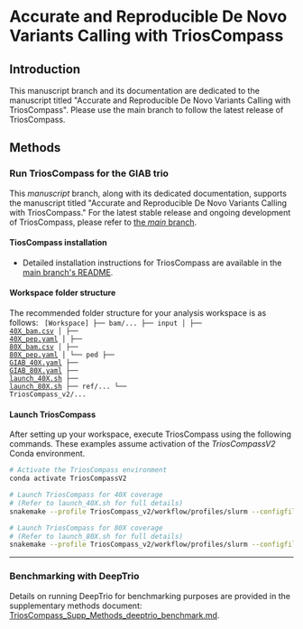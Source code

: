 # Accurate and Reproducible De Novo Variants Calling with TriosCompass

## Introduction

This manuscript branch and its documentation are dedicated to the manuscript titled "Accurate and Reproducible De Novo Variants Calling with TriosCompass".  Please use the main branch to follow the latest release of TriosCompass.

## Methods

### Run TriosCompass for the GIAB trio
This *manuscript* branch, along with its dedicated documentation, supports the manuscript titled "Accurate and Reproducible De Novo Variants Calling with TriosCompass." For the latest stable release and ongoing development of TriosCompass, please refer to [the *main* branch](https://github.com/NCI-CGR/TriosCompass_v2).

#### TiosCompass installation
+ Detailed installation instructions for TriosCompass are available in the [main branch's README](https://github.com/NCI-CGR/TriosCompass_v2/tree/main?tab=readme-ov-file#i-installation).

#### Workspace folder structure 
The recommended folder structure for your analysis workspace is as follows:
<code>
[Workspace]
├── bam/...
├── input
│   ├── <a href="./data/input/40X_bam.csv">40X_bam.csv</a>
│   ├── <a href="./data/input/40X_pep.yaml">40X_pep.yaml</a>
│   ├── <a href="./data/input/80X_bam.csv">80X_bam.csv</a>
│   ├── <a href="./data/input/80X_pep.yaml">80X_pep.yaml</a>
│   └── ped
├── <a href="./config/GIAB_40X.yaml">GIAB_40X.yaml</a>
├── <a href="./config/GIAB_80X.yaml">GIAB_80X.yaml</a>
├── <a href="./data/launch_40X.sh">launch_40X.sh</a>
├── <a href="./data/launch_80X.sh">launch_80X.sh</a>
├── ref/...
└── TriosCompass_v2/...
</code>

#### Launch TriosCompass
After setting up your workspace, execute TriosCompass using the following commands. These examples assume activation of the *TriosCompassV2* Conda environment.
```bash
# Activate the TriosCompass environment
conda activate TriosCompassV2

# Launch TriosCompass for 40X coverage
# (Refer to launch_40X.sh for full details)
snakemake --profile TriosCompass_v2/workflow/profiles/slurm --configfile GIAB_40X.yaml --conda-frontend mamba 

# Launch TriosCompass for 80X coverage
# (Refer to launch_80X.sh for full details)
snakemake --profile TriosCompass_v2/workflow/profiles/slurm --configfile GIAB_80X.yaml --conda-frontend mamba
```

---

### Benchmarking with DeepTrio
Details on running DeepTrio for benchmarking purposes are provided in the supplementary methods document: [TriosCompass_Supp_Methods_deeptrio_benchmark.md](./TriosCompass_Supp_Methods_deeptrio_benchmark.md).


